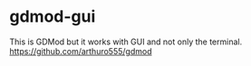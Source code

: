 # gdmod-gui
This is GDMod but it works with GUI and not only the terminal.
https://github.com/arthuro555/gdmod

